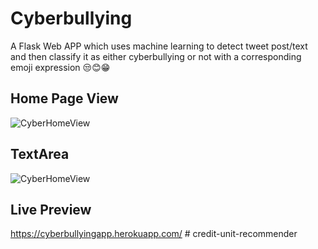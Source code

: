 # Cyberbullying
A Flask Web APP which uses machine learning to detect tweet post/text and then classify it as either cyberbullying or not with a corresponding emoji expression 😒😊😁
## Home Page View
![CyberHomeView](https://user-images.githubusercontent.com/46172140/170389652-9006d14c-9494-4b22-93eb-09950a547aeb.jpg)
## TextArea
![CyberHomeView](https://user-images.githubusercontent.com/46172140/170389864-f92e892d-a5fe-49e4-a095-93ea212f9cd6.jpg)
## Live Preview
https://cyberbullyingapp.herokuapp.com/
#   c r e d i t - u n i t - r e c o m m e n d e r  
 